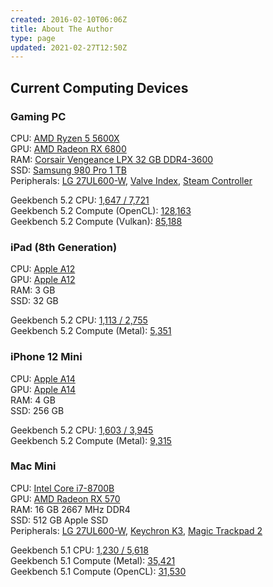 ```yaml
---
created: 2016-02-10T06:06Z
title: About The Author
type: page
updated: 2021-02-27T12:50Z
---
```


## Current Computing Devices

### Gaming PC

CPU: [AMD Ryzen 5 5600X](https://www.amd.com/en/products/cpu/amd-ryzen-5-5600x)<br>
GPU: [AMD Radeon RX 6800](https://www.amd.com/en/products/graphics/amd-radeon-rx-6800)<br>
RAM: [Corsair Vengeance LPX 32 GB DDR4-3600](https://www.corsair.com/us/en/Categories/Products/Memory/VENGEANCE-LPX/p/CMK32GX4M2D3600C18)<br>
SSD: [Samsung 980 Pro 1 TB](https://www.samsung.com/us/computing/memory-storage/solid-state-drives/980-pro-pcie-4-0-nvme-ssd-250gb-mz-v8p250b-am/)<br>
Peripherals: [LG 27UL600-W](https://www.lg.com/us/monitors/lg-27UL600-W-4k-uhd-led-monitor), [Valve Index](https://www.valvesoftware.com/en/index), [Steam Controller](http://store.steampowered.com/app/353370/)

Geekbench 5.2 CPU: [1,647 / 7,721](https://browser.geekbench.com/v5/cpu/6576174)<br>
Geekbench 5.2 Compute (OpenCL): [128,163](https://browser.geekbench.com/v5/compute/2435126)<br>
Geekbench 5.2 Compute (Vulkan): [85,188](https://browser.geekbench.com/v5/compute/2435130)

### iPad (8th Generation)

CPU: [Apple A12](https://en.wikipedia.org/wiki/Apple_A12)<br>
GPU: [Apple A12](https://en.wikipedia.org/wiki/Apple_A12)<br>
RAM: 3 GB<br>
SSD: 32 GB

Geekbench 5.2 CPU: [1,113 / 2,755](https://browser.geekbench.com/v5/cpu/6191212)<br>
Geekbench 5.2 Compute (Metal): [5,351](https://browser.geekbench.com/v5/compute/2323357)

### iPhone 12 Mini

CPU: [Apple A14](https://en.wikipedia.org/wiki/Apple_A14)<br>
GPU: [Apple A14](https://en.wikipedia.org/wiki/Apple_A14)<br>
RAM: 4 GB<br>
SSD: 256 GB

Geekbench 5.2 CPU: [1,603 / 3,945](https://browser.geekbench.com/v5/cpu/5167933)<br>
Geekbench 5.2 Compute (Metal): [9,315](https://browser.geekbench.com/v5/compute/1998970)

### Mac Mini

CPU: [Intel Core i7-8700B](https://ark.intel.com/products/134905/Intel-Core-i7-8700B-Processor-12M-Cache-up-to-4-60-GHz-)<br>
GPU: [AMD Radeon RX 570](https://www.amd.com/en/products/graphics/radeon-rx-570)<br>
RAM: 16 GB 2667 MHz DDR4<br>
SSD: 512 GB Apple SSD<br>
Peripherals: [LG 27UL600-W](https://www.lg.com/us/monitors/lg-27UL600-W-4k-uhd-led-monitor), [Keychron K3](https://www.keychron.com/products/keychron-k3-wireless-mechanical-keyboard), [Magic Trackpad 2](https://en.wikipedia.org/wiki/Magic_Trackpad_2)

Geekbench 5.1 CPU: [1,230 / 5,618](https://browser.geekbench.com/v5/cpu/989607)<br>
Geekbench 5.1 Compute (Metal): [35,421](https://browser.geekbench.com/v5/compute/735313)<br>
Geekbench 5.1 Compute (OpenCL): [31,530](https://browser.geekbench.com/v5/compute/735318)
